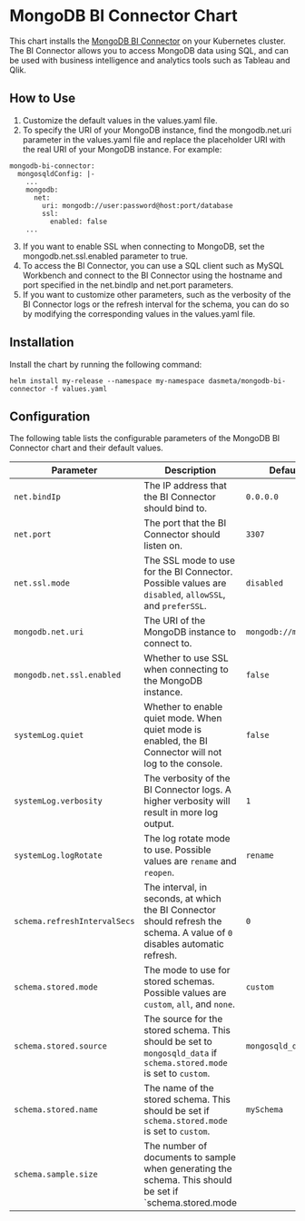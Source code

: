 # MongoDB BI Connector Chart

This chart installs the [MongoDB BI Connector](https://docs.mongodb.com/bi-connector/current/) on your Kubernetes cluster. The BI Connector allows you to access MongoDB data using SQL, and can be used with business intelligence and analytics tools such as Tableau and Qlik.

## How to Use
1. Customize the default values in the values.yaml file.
2. To specify the URI of your MongoDB instance, find the mongodb.net.uri parameter in the values.yaml file and replace the placeholder URI with the real URI of your MongoDB instance. For example:
```
mongodb-bi-connector:
  mongosqldConfig: |-
    ...
    mongodb:
      net:
        uri: mongodb://user:password@host:port/database
        ssl:
          enabled: false
    ...
```
3. If you want to enable SSL when connecting to MongoDB, set the mongodb.net.ssl.enabled parameter to true.
4. To access the BI Connector, you can use a SQL client such as MySQL Workbench and connect to the BI Connector using the hostname and port specified in the net.bindIp and net.port parameters.
5. If you want to customize other parameters, such as the verbosity of the BI Connector logs or the refresh interval for the schema, you can do so by modifying the corresponding values in the values.yaml file.

## Installation
Install the chart by running the following command:
```
helm install my-release --namespace my-namespace dasmeta/mongodb-bi-connector -f values.yaml
```

## Configuration

The following table lists the configurable parameters of the MongoDB BI Connector chart and their default values.

| Parameter                    | Description                                                                                                               | Default             |
| ---------------------------- | ------------------------------------------------------------------------------------------------------------------------- | ------------------- |
| `net.bindIp`                 | The IP address that the BI Connector should bind to.                                                                      | `0.0.0.0`           |
| `net.port`                   | The port that the BI Connector should listen on.                                                                          | `3307`              |
| `net.ssl.mode`               | The SSL mode to use for the BI Connector. Possible values are `disabled`, `allowSSL`, and `preferSSL`.                    | `disabled`          |
| `mongodb.net.uri`            | The URI of the MongoDB instance to connect to.                                                                            | `mongodb://mongodb` |
| `mongodb.net.ssl.enabled`    | Whether to use SSL when connecting to the MongoDB instance.                                                               | `false`             |
| `systemLog.quiet`            | Whether to enable quiet mode. When quiet mode is enabled, the BI Connector will not log to the console.                   | `false`             |
| `systemLog.verbosity`        | The verbosity of the BI Connector logs. A higher verbosity will result in more log output.                                | `1`                 |
| `systemLog.logRotate`        | The log rotate mode to use. Possible values are `rename` and `reopen`.                                                    | `rename`            |
| `schema.refreshIntervalSecs` | The interval, in seconds, at which the BI Connector should refresh the schema. A value of `0` disables automatic refresh. | `0`                 |
| `schema.stored.mode`         | The mode to use for stored schemas. Possible values are `custom`, `all`, and `none`.                                      | `custom`            |
| `schema.stored.source`       | The source for the stored schema. This should be set to `mongosqld_data` if `schema.stored.mode` is set to `custom`.      | `mongosqld_data`    |
| `schema.stored.name`         | The name of the stored schema. This should be set if `schema.stored.mode` is set to `custom`.                             | `mySchema`          |
| `schema.sample.size`         | The number of documents to sample when generating the schema. This should be set if `schema.stored.mode                   |
